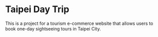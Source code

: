 # Taipei Day Trip

This is a project for a tourism e-commerce website that allows users to book one-day sightseeing tours in Taipei City.

